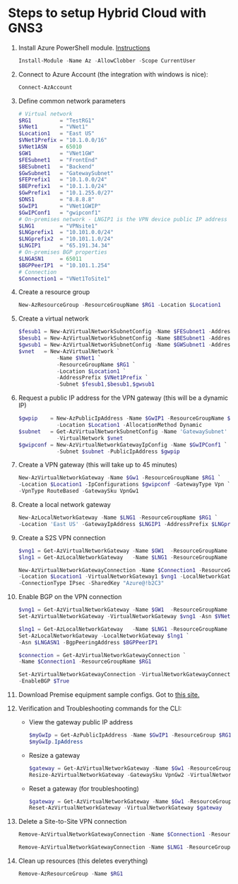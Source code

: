 # Steps to setup Hybrid Cloud with GNS3

1. Install Azure PowerShell module. [Instructions](https://docs.microsoft.com/en-us/powershell/azure/install-az-ps?view=azps-2.4.0)

    ```powershell
    Install-Module -Name Az -AllowClobber -Scope CurrentUser
    ```

2. Connect to Azure Account (the integration with windows is nice):

    ```powershell
    Connect-AzAccount
    ```

3. Define common network parameters

    ```powershell
    # Virtual network
    $RG1         = "TestRG1"
    $VNet1       = "VNet1"
    $Location1   = "East US"
    $VNet1Prefix = "10.1.0.0/16"
    $VNet1ASN    = 65010
    $GW1         = "VNet1GW"
    $FESubnet1   = "FrontEnd"
    $BESubnet1   = "Backend"
    $GwSubnet1   = "GatewaySubnet"
    $FEPrefix1   = "10.1.0.0/24"
    $BEPrefix1   = "10.1.1.0/24"
    $GwPrefix1   = "10.1.255.0/27"
    $DNS1        = "8.8.8.8"
    $GwIP1       = "VNet1GWIP"
    $GwIPConf1   = "gwipconf1"
    # On-premises network - LNGIP1 is the VPN device public IP address
    $LNG1        = "VPNsite1"
    $LNGprefix1  = "10.101.0.0/24"
    $LNGprefix2  = "10.101.1.0/24"
    $LNGIP1      = "65.191.34.34"
    # On-premises BGP properties
    $LNGASN1     = 65011
    $BGPPeerIP1  = "10.101.1.254"
    # Connection
    $Connection1 = "VNet1ToSite1"
    ```

4. Create a resource group

    ```powershell
    New-AzResourceGroup -ResourceGroupName $RG1 -Location $Location1
    ```

5. Create a virtual network

    ```powershell
    $fesub1 = New-AzVirtualNetworkSubnetConfig -Name $FESubnet1 -AddressPrefix $FEPrefix1
    $besub1 = New-AzVirtualNetworkSubnetConfig -Name $BESubnet1 -AddressPrefix $BEPrefix1
    $gwsub1 = New-AzVirtualNetworkSubnetConfig -Name $GWSubnet1 -AddressPrefix $GwPrefix1
    $vnet   = New-AzVirtualNetwork `
                -Name $VNet1 `
                -ResourceGroupName $RG1 `
                -Location $Location1 `
                -AddressPrefix $VNet1Prefix `
                -Subnet $fesub1,$besub1,$gwsub1
    ```

6. Request a public IP address for the VPN gateway (this will be a dynamic IP)

    ```powershell
    $gwpip    = New-AzPublicIpAddress -Name $GwIP1 -ResourceGroupName $RG1 `
                -Location $Location1 -AllocationMethod Dynamic
    $subnet   = Get-AzVirtualNetworkSubnetConfig -Name 'GatewaySubnet' `
                -VirtualNetwork $vnet
    $gwipconf = New-AzVirtualNetworkGatewayIpConfig -Name $GwIPConf1 `
                -Subnet $subnet -PublicIpAddress $gwpip
    ```

7. Create a VPN gateway (this will take up to 45 minutes)

    ```powershell
    New-AzVirtualNetworkGateway -Name $Gw1 -ResourceGroupName $RG1 `
    -Location $Location1 -IpConfigurations $gwipconf -GatewayType Vpn `
    -VpnType RouteBased -GatewaySku VpnGw1
    ```

8. Create a local network gateway

    ```powershell
    New-AzLocalNetworkGateway -Name $LNG1 -ResourceGroupName $RG1 `
    -Location 'East US' -GatewayIpAddress $LNGIP1 -AddressPrefix $LNGprefix1,$LNGprefix2
    ```

9. Create a S2S VPN connection

    ```powershell
    $vng1 = Get-AzVirtualNetworkGateway -Name $GW1  -ResourceGroupName $RG1
    $lng1 = Get-AzLocalNetworkGateway   -Name $LNG1 -ResourceGroupName $RG1

    New-AzVirtualNetworkGatewayConnection -Name $Connection1 -ResourceGroupName $RG1 `
    -Location $Location1 -VirtualNetworkGateway1 $vng1 -LocalNetworkGateway2 $lng1 `
    -ConnectionType IPsec -SharedKey "Azure@!b2C3"
    ```

10. Enable BGP on the VPN connection

    ```powershell
    $vng1 = Get-AzVirtualNetworkGateway -Name $GW1  -ResourceGroupName $RG1
    Set-AzVirtualNetworkGateway -VirtualNetworkGateway $vng1 -Asn $VNet1ASN

    $lng1 = Get-AzLocalNetworkGateway   -Name $LNG1 -ResourceGroupName $RG1
    Set-AzLocalNetworkGateway -LocalNetworkGateway $lng1 `
    -Asn $LNGASN1 -BgpPeeringAddress $BGPPeerIP1

    $connection = Get-AzVirtualNetworkGatewayConnection `
    -Name $Connection1 -ResourceGroupName $RG1

    Set-AzVirtualNetworkGatewayConnection -VirtualNetworkGatewayConnection $connection `
    -EnableBGP $True
    ```

11. Download Premise equipment sample configs.  Got to [this site.](https://docs.microsoft.com/en-us/azure/vpn-gateway/vpn-gateway-download-vpndevicescript)

12. Verification and Troubleshooting commands for the CLI:

    * View the gateway public IP address

        ```powershell
        $myGwIp = Get-AzPublicIpAddress -Name $GwIP1 -ResourceGroup $RG1
        $myGwIp.IpAddress
        ```

    * Resize a gateway

        ```powershell
        $gateway = Get-AzVirtualNetworkGateway -Name $Gw1 -ResourceGroup $RG1
        Resize-AzVirtualNetworkGateway -GatewaySku VpnGw2 -VirtualNetworkGateway $gateway
        ```

    * Reset a gateway (for troubleshooting)

        ```powershell
        $gateway = Get-AzVirtualNetworkGateway -Name $Gw1 -ResourceGroup $RG1
        Reset-AzVirtualNetworkGateway -VirtualNetworkGateway $gateway
        ```

13. Delete a Site-to-Site VPN connection

    ```powershell
    Remove-AzVirtualNetworkGatewayConnection -Name $Connection1 -ResourceGroupName $RG1

    Remove-AzVirtualNetworkGatewayConnection -Name $LNG1 -ResourceGroupName $RG1
    ```

14. Clean up resources (this deletes everything)

    ```powershell
    Remove-AzResourceGroup -Name $RG1
    ```
